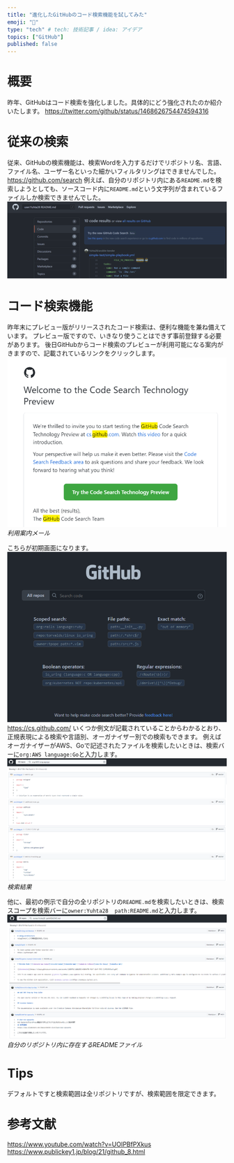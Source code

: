 ```yaml
---
title: "進化したGitHubのコード検索機能を試してみた"
emoji: "🐁"
type: "tech" # tech: 技術記事 / idea: アイデア
topics: ["GitHub"]
published: false
---
```


# 概要
昨年、GitHubはコード検索を強化しました。具体的にどう強化されたのか紹介いたします。
https://twitter.com/github/status/1468626754474594316

# 従来の検索
従来、GitHubの検索機能は、検索Wordを入力するだけでリポジトリ名、言語、ファイル名、ユーザー名といった細かいフィルタリングはできませんでした。
https://github.com/search
例えば、自分のリポジトリ内にある`README.md`を検索しようとしても、ソースコード内に`README.md`という文字列が含まれているファイルしか検索できませんでした。
![](/images/gh-codesearch-preview/image1.png)

# コード検索機能
昨年末にプレビュー版がリリースされたコード検索は、便利な機能を兼ね備えています。
プレビュー版ですので、いきなり使うことはできず事前登録する必要があります。
後日GitHubからコード検索のプレビューが利用可能になる案内がきますので、記載されているリンクをクリックします。
![](/images/gh-codesearch-preview/image2.png)
*利用案内メール*

こちらが初期画面になります。
![](/images/gh-codesearch-preview/image3.png)
https://cs.github.com/
いくつか例文が記載されていることからわかるとおり、正規表現による検索や言語別、オーガナイザー別での検索もできます。
例えばオーガナイザーがAWS、Goで記述されたファイルを検索したいときは、検索バーに`org:AWS language:Go`と入力します。
![](/images/gh-codesearch-preview/image4.png)
*検索結果*

他に、最初の例示で自分の全リポジトリの`README.md`を検索したいときは、検索スコープを検索バーに`owner:Yuhta28  path:README.md`と入力します。
![](/images/gh-codesearch-preview/image5.png)
*自分のリポジトリ内に存在するREADMEファイル*

# Tips
デフォルトですと検索範囲は全リポジトリですが、検索範囲を限定できます。

# 参考文献
https://www.youtube.com/watch?v=UOIPBfPXkus
https://www.publickey1.jp/blog/21/github_8.html